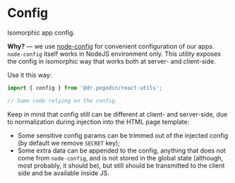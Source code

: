 # Config
Isomorphic app config.

**Why?** &mdash; we use [node-config](https://github.com/lorenwest/node-config)
for convenient configuration of our apps. `node-config` itself works in NodeJS
environment only. This utility exposes the config in isomorphic way that works
both at server- and client-side.

Use it this way:
```js
import { config } from '@dr.pogodin/react-utils';

// Some code relying on the config.
```

Keep in mind that config still can be different at client- and server-side, due
to normalization during injection into the HTML page template:
- Some sensitive config params can be trimmed out of the injected config (by
  default we remove `SECRET` key);
- Some extra data can be appended to the config, anything that does not come
  from `node-config`, and is not stored in the global state (although, most probably,
  it should be), but still should be transmitted to the client side and be
  available inside JS.
